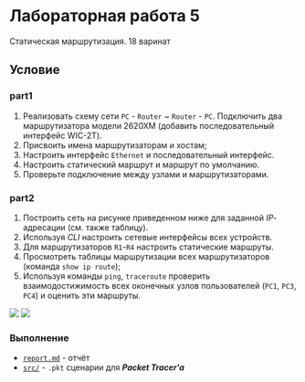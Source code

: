 # Лабораторная работа 5
Статическая маршрутизация. 18 варинат

## Условие

### part1
1.	Реализовать схему сети `PC` - `Router` ~ `Router` - `PC`. Подключить два маршрутизатора модели 2620ХМ (добавить последовательный интерфейс WIC-2T). 
2.	Присвоить имена маршрутизаторам и хостам;
3.	Настроить интерфейс `Ethernet` и последовательный интерфейс.
4.	Настроить статический маршрут и маршрут по умолчанию.
5.	Проверьте подключение между узлами и маршрутизаторами.

### part2
1.	Построить сеть на рисунке приведенном ниже для заданной *IP*-адресации (см. также  таблицу).
2.	Используя *CLI*  настроить   сетевые интерфейсы всех устройств.
3.	Для маршрутизаторов `R1`-`R4` настроить статические маршруты.
4.	Просмотреть таблицы маршрутизации всех маршрутизаторов (команда  `show ip route`);
5.	Используя команды `ping`, `traceroute` проверить взаимодостижимость всех оконечных узлов пользователей (`PC1`, `PC3`, `PC4`) и оценить эти маршруты.

![](http://res.cloudinary.com/dzsjwgjii/image/upload/v1489793126/networks-4-1-t2.png)
![](http://res.cloudinary.com/dzsjwgjii/image/upload/v1489793125/networks-4-2-t1.png)

### Выполнение
* [`report.md`](https://github.com/drapegnik/bsu/tree/master/networks/lab5/report.md) - отчёт
* [`src/`](https://github.com/drapegnik/bsu/tree/master/networks/lab5/src) - `.pkt` сценарии для ***Packet Tracer'a***
